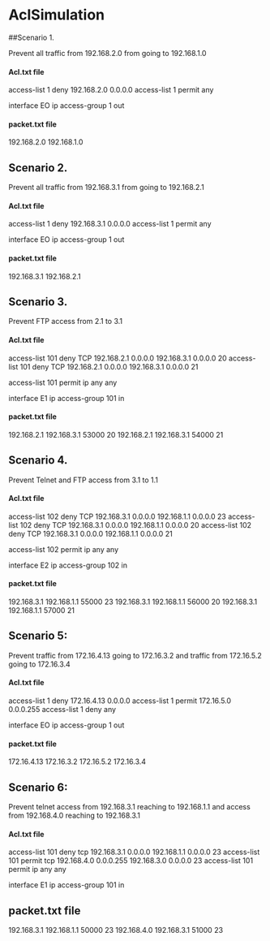 # AclSimulation

##Scenario 1.

Prevent all traffic from 192.168.2.0 from going to 192.168.1.0 

#### Acl.txt file

access-list 1 deny 192.168.2.0 0.0.0.0 
access-list 1 permit any

interface EO
ip access-group 1 out

#### packet.txt file

192.168.2.0 192.168.1.0

## Scenario 2.

Prevent all traffic from 192.168.3.1 from going to 192.168.2.1 

#### Acl.txt file

access-list 1 deny 192.168.3.1 0.0.0.0 
access-list 1 permit any

interface EO
ip access-group 1 out

#### packet.txt file

192.168.3.1 192.168.2.1


## Scenario 3.

Prevent FTP access from 2.1 to 3.1

#### Acl.txt file

access-list 101 deny TCP 192.168.2.1 0.0.0.0 192.168.3.1 0.0.0.0 20
access-list 101 deny TCP 192.168.2.1 0.0.0.0 192.168.3.1 0.0.0.0 21

access-list 101 permit ip any any 

interface E1
ip access-group 101 in

#### packet.txt file

192.168.2.1 192.168.3.1 53000 20
192.168.2.1 192.168.3.1 54000 21


## Scenario 4.

Prevent Telnet and FTP access from 3.1 to 1.1 

#### Acl.txt file

access-list 102 deny TCP 192.168.3.1 0.0.0.0 192.168.1.1 0.0.0.0 23
access-list 102 deny TCP 192.168.3.1 0.0.0.0 192.168.1.1 0.0.0.0 20
access-list 102 deny TCP 192.168.3.1 0.0.0.0 192.168.1.1 0.0.0.0 21

access-list 102 permit ip any any 

interface E2
ip access-group 102 in

#### packet.txt file

192.168.3.1 192.168.1.1 55000 23
192.168.3.1 192.168.1.1 56000 20
192.168.3.1 192.168.1.1 57000 21


## Scenario 5:

Prevent traffic from 172.16.4.13 going to 172.16.3.2 and traffic from 172.16.5.2 going to 172.16.3.4

#### Acl.txt file

access-list 1 deny 172.16.4.13 0.0.0.0 
access-list 1 permit 172.16.5.0 0.0.0.255
access-list 1 deny any

interface EO
ip access-group 1 out

#### packet.txt file

172.16.4.13 172.16.3.2
172.16.5.2 172.16.3.4


## Scenario 6:

Prevent telnet access from 192.168.3.1 reaching to 192.168.1.1 and access from 192.168.4.0 reaching to 192.168.3.1

#### Acl.txt file

access-list 101 deny tcp 192.168.3.1 0.0.0.0 192.168.1.1 0.0.0.0 23
access-list 101 permit tcp 192.168.4.0 0.0.0.255 192.168.3.0 0.0.0.0 23
access-list 101 permit ip any any

interface E1
ip access-group 101 in

## packet.txt file

192.168.3.1 192.168.1.1 50000 23
192.168.4.0 192.168.3.1 51000 23
